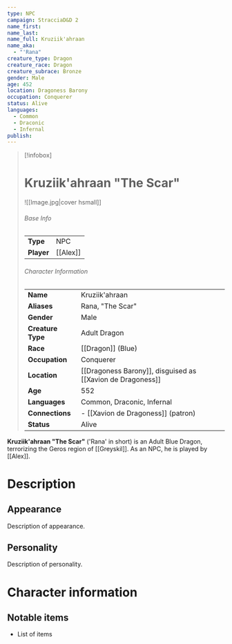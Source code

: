 ```yaml
---
type: NPC
campaign: StracciaD&D 2
name_first: 
name_last: 
name_full: Kruziik'ahraan
name_aka:
  - "'Rana"
creature_type: Dragon
creature_race: Dragon
creature_subrace: Bronze
gender: Male
age: 452
location: Dragoness Barony
occupation: Conquerer
status: Alive
languages:
  - Common
  - Draconic
  - Infernal
publish:
---
```

> [!infobox]  
> # Kruziik'ahraan "The Scar"
> ![[Image.jpg|cover hsmall]]  
> ###### Base Info
> | | |  
> |---|---|  
> | **Type** | NPC |
> | **Player** | [[Alex]] |
> ###### Character Information  
> | | |  
> |---|---|  
> | **Name** | Kruziik'ahraan |
> | **Aliases** | Rana, "The Scar" |
> | **Gender** | Male | 
> | **Creature Type** | Adult Dragon |
> | **Race** | [[Dragon]] (Blue) |  
> | **Occupation** | Conquerer |  
> | **Location** | [[Dragoness Barony]], disguised as [[Xavion de Dragoness]] |
> | **Age** | 552 |
> | **Languages** | Common, Draconic, Infernal |  
> | **Connections** | - [[Xavion de Dragoness]] (patron) |
> | **Status** | Alive |

**Kruziik'ahraan "The Scar"** ('Rana' in short) is an Adult Blue Dragon, terrorizing the Geros region of [[Greyskil]]. As an NPC, he is played by [[Alex]].
# Description
## Appearance
Description of appearance.
## Personality
Description of personality.
# Character information
## Notable items
- List of items